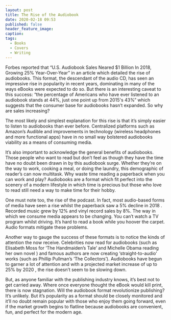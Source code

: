 ```yaml
---
layout: post
title: The Rise of the Audiobook
date: 2020-02-18 09:53
published: false
header_feature_image:
caption:
tags:  
  - Books
  - Covers
  - Writing
---
```


Forbes reported that “U.S. Audiobook Sales Neared $1 Billion In 2018, Growing 25% Year-Over-Year”  in an article which detailed the rise of audiobooks. This format, the descendant of the audio CD, has seen an impressive rise in popularity in recent years, dominating in many of the ways eBooks were expected to do so. But there is an interesting caveat to this success: “the percentage of Americans who have ever listened to an audiobook stands at 44%, just one point up from 2015's 43%”  which suggests that the consumer base for audiobooks hasn’t expanded. So why are sales increasing?

The most likely and simplest explanation for this rise is that it’s simply easier to listen to audiobooks than ever before. Centralized platforms such as Amazon’s Audible and improvements in technology (wireless headphones and more functional apps) have in no small way bolstered audiobooks viability as a means of consuming media.

It’s also important to acknowledge the general benefits of audiobooks. Those people who want to read but don’t feel as though they have the time have no doubt been drawn in by this audiobook surge. Whether they’re on the way to work, cooking a meal, or doing the laundry, this demographic of reader’s can now multitask. Why waste time reading a paperback when you can work and play? Audiobooks are a format which fit perfect into the scenery of a modern lifestyle in which time is precious but those who love to read still need a way to make time for their hobby.

One must note too, the rise of the podcast. In fact, most audio-based forms of media have seen a rise whilst the paperback saw a 5% decline in 2018 . Recorded music grew by 12% and vinyl record sales by 8%. The way in which we consume media appears to be changing. You can’t watch a TV program whilst driving. It’s hard to read a book while you hoover the carpet. Audio formats mitigate these problems.

Another way to gauge the success of these formats is to notice the kinds of attention the now receive. Celebrities now read for audiobooks (such as Elisabeth Moss for ‘The Handmaiden’s Tale’ and Michelle Obama reading her own novel ) and famous authors are now creating ‘straight-to-audio’ works (such as Phillip Pullman’s ‘The Collectors’). Audiobooks have begun to garner a lot of attention and with a projected market increase of up to 25% by 2020 , the rise doesn’t seem to be slowing down.

But, as anyone familiar with the publishing industry knows, it’s best not to get carried away. Where once everyone thought the eBook would kill print, there is now stagnation. Will the audiobook format revolutionize publishing? It’s unlikely. But it’s popularity as a format should be closely monitored and it’ll no doubt remain popular with those who enjoy them going forward, even if the market growth begins to flatline because audiobooks are convenient, fun, and perfect for the modern age.
